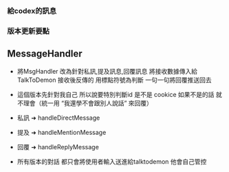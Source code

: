 ### 給codex的訊息

### 版本更新要點
## MessageHandler
- 將MsgHandler 改為針對私訊,提及訊息,回覆訊息 將接收數據傳入給TalkToDemon 接收後反傳的 用標點符號為判斷 一句一句將回覆推送回去
- 這個版本先針對我自己 所以說要特別判斷id 是不是 cookice 如果不是的話 就不理會（統一用 “我還學不會跟別人說話” 來回覆）

- 私訊 ➜ handleDirectMessage
- 提及 ➜ handleMentionMessage
- 回覆 ➜ handleReplyMessage

- 所有版本的對話 都只會將使用者輸入送進給talktodemon 他會自己管控